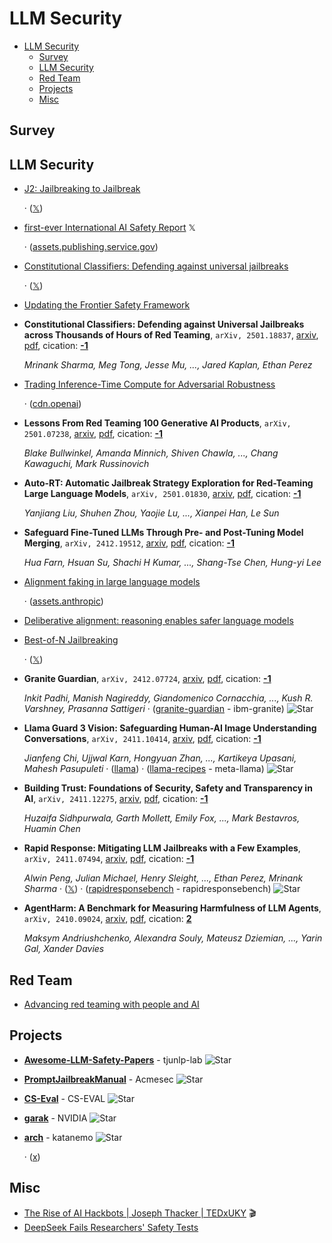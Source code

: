 # LLM Security

- [LLM Security](#llm-security) 
  - [Survey](#survey)
  - [LLM Security](#llm-security)
  - [Red Team](#red-team)
  - [Projects](#projects)
  - [Misc](#misc)


## Survey


## LLM Security

- [J2: Jailbreaking to Jailbreak](https://scale.com/research/j2) 

	 · ([𝕏](https://x.com/_zifan_wang/status/1889353245761638512))
- [first-ever International AI Safety Report](https://x.com/Yoshua_Bengio/status/1884593469265502482)  𝕏 

	 · ([assets.publishing.service.gov](https://assets.publishing.service.gov.uk/media/679a0c48a77d250007d313ee/International_AI_Safety_Report_2025_accessible_f.pdf))
- [Constitutional Classifiers: Defending against universal jailbreaks](https://www.anthropic.com/research/constitutional-classifiers) 

	 · ([𝕏](https://x.com/AnthropicAI/status/1886452489681023333))
- [Updating the Frontier Safety Framework](https://deepmind.google/discover/blog/updating-the-frontier-safety-framework/) 
- **Constitutional Classifiers: Defending against Universal Jailbreaks 
  across Thousands of Hours of Red Teaming**, `arXiv, 2501.18837`, [arxiv](http://arxiv.org/abs/2501.18837v1), [pdf](http://arxiv.org/pdf/2501.18837v1.pdf), cication: [**-1**](None) 

	 *Mrinank Sharma, Meg Tong, Jesse Mu, ..., Jared Kaplan, Ethan Perez*
- [Trading Inference-Time Compute for Adversarial Robustness](https://openai.com/index/trading-inference-time-compute-for-adversarial-robustness/) 

	 · ([cdn.openai](https://cdn.openai.com/papers/trading-inference-time-compute-for-adversarial-robustness-20250121_1.pdf))
- **Lessons From Red Teaming 100 Generative AI Products**, `arXiv, 2501.07238`, [arxiv](http://arxiv.org/abs/2501.07238v1), [pdf](http://arxiv.org/pdf/2501.07238v1.pdf), cication: [**-1**](None) 

	 *Blake Bullwinkel, Amanda Minnich, Shiven Chawla, ..., Chang Kawaguchi, Mark Russinovich*
- **Auto-RT: Automatic Jailbreak Strategy Exploration for Red-Teaming Large 
  Language Models**, `arXiv, 2501.01830`, [arxiv](http://arxiv.org/abs/2501.01830v1), [pdf](http://arxiv.org/pdf/2501.01830v1.pdf), cication: [**-1**](None) 

	 *Yanjiang Liu, Shuhen Zhou, Yaojie Lu, ..., Xianpei Han, Le Sun*
- **Safeguard Fine-Tuned LLMs Through Pre- and Post-Tuning Model Merging**, `arXiv, 2412.19512`, [arxiv](http://arxiv.org/abs/2412.19512v1), [pdf](http://arxiv.org/pdf/2412.19512v1.pdf), cication: [**-1**](None) 

	 *Hua Farn, Hsuan Su, Shachi H Kumar, ..., Shang-Tse Chen, Hung-yi Lee*
- [Alignment faking in large language models](https://www.anthropic.com/research/alignment-faking) 

	 · ([assets.anthropic](https://assets.anthropic.com/m/983c85a201a962f/original/Alignment-Faking-in-Large-Language-Models-full-paper.pdf))
- [Deliberative alignment: reasoning enables safer language models](https://openai.com/index/deliberative-alignment/) 
- [Best-of-N Jailbreaking](https://jplhughes.github.io/bon-jailbreaking/) 

	 · ([𝕏](https://x.com/AnthropicAI/status/1867608917595107443))
- **Granite Guardian**, `arXiv, 2412.07724`, [arxiv](http://arxiv.org/abs/2412.07724v1), [pdf](http://arxiv.org/pdf/2412.07724v1.pdf), cication: [**-1**](None) 

	 *Inkit Padhi, Manish Nagireddy, Giandomenico Cornacchia, ..., Kush R. Varshney, Prasanna Sattigeri* · ([granite-guardian](https://github.com/ibm-granite/granite-guardian) - ibm-granite) ![Star](https://img.shields.io/github/stars/ibm-granite/granite-guardian.svg?style=social&label=Star)
- **Llama Guard 3 Vision: Safeguarding Human-AI Image Understanding 
  Conversations**, `arXiv, 2411.10414`, [arxiv](http://arxiv.org/abs/2411.10414v1), [pdf](http://arxiv.org/pdf/2411.10414v1.pdf), cication: [**-1**](None) 

	 *Jianfeng Chi, Ujjwal Karn, Hongyuan Zhan, ..., Kartikeya Upasani, Mahesh Pasupuleti* · ([llama](https://www.llama.com/trust-and-safety/)) · ([llama-recipes](https://github.com/meta-llama/llama-recipes/tree/main/recipes/responsible_ai/llama_guard) - meta-llama) ![Star](https://img.shields.io/github/stars/meta-llama/llama-recipes.svg?style=social&label=Star)
- **Building Trust: Foundations of Security, Safety and Transparency in AI**, `arXiv, 2411.12275`, [arxiv](http://arxiv.org/abs/2411.12275v1), [pdf](http://arxiv.org/pdf/2411.12275v1.pdf), cication: [**-1**](None) 

	 *Huzaifa Sidhpurwala, Garth Mollett, Emily Fox, ..., Mark Bestavros, Huamin Chen*
- **Rapid Response: Mitigating LLM Jailbreaks with a Few Examples**, `arXiv, 2411.07494`, [arxiv](http://arxiv.org/abs/2411.07494v1), [pdf](http://arxiv.org/pdf/2411.07494v1.pdf), cication: [**-1**](None) 

	 *Alwin Peng, Julian Michael, Henry Sleight, ..., Ethan Perez, Mrinank Sharma* · ([𝕏](https://x.com/AnthropicAI/status/1856752093945540673)) · ([rapidresponsebench](https://github.com/rapidresponsebench/rapidresponsebench) - rapidresponsebench) ![Star](https://img.shields.io/github/stars/rapidresponsebench/rapidresponsebench.svg?style=social&label=Star)
- **AgentHarm: A Benchmark for Measuring Harmfulness of LLM Agents**, `arXiv, 2410.09024`, [arxiv](http://arxiv.org/abs/2410.09024v2), [pdf](http://arxiv.org/pdf/2410.09024v2.pdf), cication: [**2**](https://scholar.google.com/scholar?cites=2401564792328774425&as_sdt=2005&sciodt=0,5&hl=en&oe=ASCII) 

	 *Maksym Andriushchenko, Alexandra Souly, Mateusz Dziemian, ..., Yarin Gal, Xander Davies*

## Red Team

- [Advancing red teaming with people and AI](https://openai.com/index/advancing-red-teaming-with-people-and-ai/) 

## Projects

- [**Awesome-LLM-Safety-Papers**](https://github.com/tjunlp-lab/Awesome-LLM-Safety-Papers) - tjunlp-lab ![Star](https://img.shields.io/github/stars/tjunlp-lab/Awesome-LLM-Safety-Papers.svg?style=social&label=Star) 
- [**PromptJailbreakManual**](https://github.com/Acmesec/PromptJailbreakManual) - Acmesec ![Star](https://img.shields.io/github/stars/Acmesec/PromptJailbreakManual.svg?style=social&label=Star) 
- [**CS-Eval**](https://github.com/CS-EVAL/CS-Eval) - CS-EVAL ![Star](https://img.shields.io/github/stars/CS-EVAL/CS-Eval.svg?style=social&label=Star) 
- [**garak**](https://github.com/NVIDIA/garak) - NVIDIA ![Star](https://img.shields.io/github/stars/NVIDIA/garak.svg?style=social&label=Star) 
- [**arch**](https://github.com/katanemo/arch) - katanemo ![Star](https://img.shields.io/github/stars/katanemo/arch.svg?style=social&label=Star) 

	 · ([x](https://x.com/salman_paracha/status/1848374304196719047))

## Misc

- [The Rise of AI Hackbots | Joseph Thacker | TEDxUKY](https://www.youtube.com/watch?v=Y_x6KXV1y_0)  :clapper: 
- [DeepSeek Fails Researchers' Safety Tests](https://www.pcmag.com/news/deepseek-fails-every-safety-test-thrown-at-it-by-researchers) 